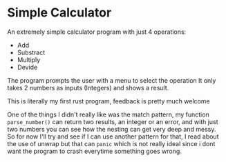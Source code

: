# Simple Calculator

An extremely simple calculator program with just 4 operations:

* Add
* Substract
* Multiply
* Devide

The program prompts the user with a menu to select the operation
It only takes 2 numbers as inputs (Integers) and shows a result.

This is literally my first rust program, feedback is pretty much welcome

One of the things I didn't really like was the match pattern, my function `parse_number()` can return two results, an integer or an error, and with just two numbers you can see how the nesting can get very deep and messy. So for now I'll try and see if I can use another pattern for that, I read about the use of unwrap but that can `panic` which is not really ideal since i dont want the program to crash everytime something goes wrong. 